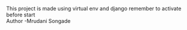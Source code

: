 This project is made using virtual env and django remember to activate before start
<br>
Author -Mrudani Songade
